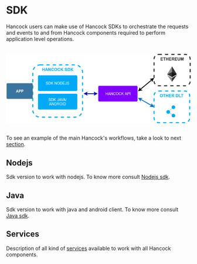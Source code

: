 # SDK

Hancock users can make use of Hancock SDKs to orchestrate the requests and events to and from Hancock components required to perform application level operations.

<img style="display: block; margin: 2rem auto" alt="Hancock transfer flow"  src="../../img/hancock_sdk.png">

To see an example of the main Hancock's workflows, take a look to next <a href="./workflow/">section</a>.

## Nodejs

Sdk version to work with nodejs. To know more consult <a href="./nodejs/">Nodejs sdk</a>.

## Java

Sdk version to work with java and android client. To know more consult <a href="./java/">Java sdk</a>.

## Services

Description of all kind of <a href="./services/">services</a> available to work with all Hancock components.
